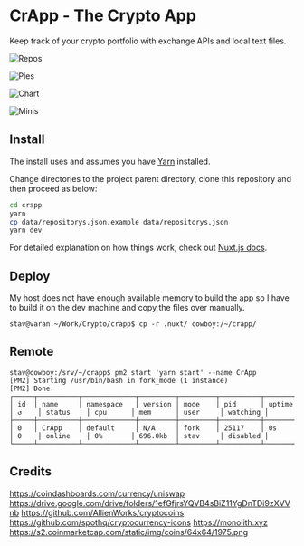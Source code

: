 # CrApp - The Crypto App

Keep track of your crypto portfolio with exchange APIs and local text files.

![Repos](https://raw.githubusercontent.com/stav/stav.github.io/master/images/crapp-repos.png)

![Pies](https://raw.githubusercontent.com/stav/stav.github.io/master/images/crapp-pie.png)

![Chart](https://raw.githubusercontent.com/stav/stav.github.io/master/images/crapp-chart.png)

![Minis](https://raw.githubusercontent.com/stav/stav.github.io/master/images/crapp-minis.png)

## Install

The install uses and assumes you have [Yarn](https://yarnpkg.com/) installed.

Change directories to the project parent directory, clone this repository and then proceed as below:

```bash
cd crapp
yarn
cp data/repositorys.json.example data/repositorys.json
yarn dev
```

For detailed explanation on how things work, check out [Nuxt.js docs](https://nuxtjs.org).

## Deploy

My host does not have enough available memory to build the app so I have to build
it on the dev machine and copy the files over manually.

	stav@varan ~/Work/Crypto/crapp$ cp -r .nuxt/ cowboy:/~/crapp/

## Remote

	stav@cowboy:/srv/~/crapp$ pm2 start 'yarn start' --name CrApp
	[PM2] Starting /usr/bin/bash in fork_mode (1 instance)
	[PM2] Done.
	┌─────┬──────────┬─────────────┬─────────┬─────────┬──────────┬────────┬──────┬───────────┬──────────┬──────────┬──────────┬──────────┐
	│ id  │ name     │ namespace   │ version │ mode    │ pid      │ uptime │ ↺    │ status    │ cpu      │ mem      │ user     │ watching │
	├─────┼──────────┼─────────────┼─────────┼─────────┼──────────┼────────┼──────┼───────────┼──────────┼──────────┼──────────┼──────────┤
	│ 0   │ CrApp    │ default     │ N/A     │ fork    │ 25117    │ 0s     │ 0    │ online    │ 0%       │ 696.0kb  │ stav     │ disabled │
	└─────┴──────────┴─────────────┴─────────┴─────────┴──────────┴────────┴──────┴───────────┴──────────┴──────────┴──────────┴──────────┘

## Credits

https://coindashboards.com/currency/uniswap
https://drive.google.com/drive/folders/1efGfjrsYQVB4sBiZ11YgDnTDi9zXVVnb
https://github.com/AllienWorks/cryptocoins
https://github.com/spothq/cryptocurrency-icons
https://monolith.xyz
https://s2.coinmarketcap.com/static/img/coins/64x64/1975.png
